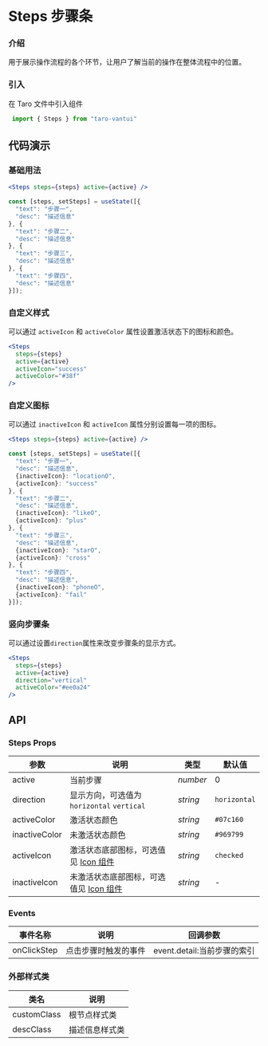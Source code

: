 # Steps 步骤条

### 介绍

用于展示操作流程的各个环节，让用户了解当前的操作在整体流程中的位置。

### 引入

在 Taro 文件中引入组件

```js
 import { Steps } from "taro-vantui" 
```

## 代码演示

### 基础用法

```jsx
<Steps steps={steps} active={active} /> 
```

```js
const [steps, setSteps] = useState([{
  "text": "步骤一",
  "desc": "描述信息"
}, {
  "text": "步骤二",
  "desc": "描述信息"
}, {
  "text": "步骤三",
  "desc": "描述信息"
}, {
  "text": "步骤四",
  "desc": "描述信息"
}]); 
```

### 自定义样式

可以通过 `activeIcon` 和 `activeColor` 属性设置激活状态下的图标和颜色。

```jsx
<Steps
  steps={steps}
  active={active}
  activeIcon="success"
  activeColor="#38f"
/> 
```

### 自定义图标

可以通过 `inactiveIcon` 和 `activeIcon` 属性分别设置每一项的图标。

```jsx
<Steps steps={steps} active={active} /> 
```

```js
const [steps, setSteps] = useState([{
  "text": "步骤一",
  "desc": "描述信息",
  {inactiveIcon}: "locationO",
  {activeIcon}: "success"
}, {
  "text": "步骤二",
  "desc": "描述信息",
  {inactiveIcon}: "likeO",
  {activeIcon}: "plus"
}, {
  "text": "步骤三",
  "desc": "描述信息",
  {inactiveIcon}: "starO",
  {activeIcon}: "cross"
}, {
  "text": "步骤四",
  "desc": "描述信息",
  {inactiveIcon}: "phoneO",
  {activeIcon}: "fail"
}]); 
```

### 竖向步骤条

可以通过设置`direction`属性来改变步骤条的显示方式。

```jsx
<Steps
  steps={steps}
  active={active}
  direction="vertical"
  activeColor="#ee0a24"
/> 
```

## API

### Steps Props

| 参数 | 说明 | 类型 | 默认值 |
| --- | --- | --- | --- |
| active | 当前步骤 | _number_ | 0 |
| direction | 显示方向，可选值为 `horizontal` `vertical` | _string_ | `horizontal` |
| activeColor | 激活状态颜色 | _string_ | `#07c160` |
| inactiveColor | 未激活状态颜色 | _string_ | `#969799` |
| activeIcon | 激活状态底部图标，可选值见 [Icon 组件](#/icon) | _string_ | `checked` |
| inactiveIcon | 未激活状态底部图标，可选值见 [Icon 组件](#/icon) | _string_ | - |

### Events

| 事件名称        | 说明                 | 回调参数                    |
| --------------- | -------------------- | --------------------------- |
| onClickStep | 点击步骤时触发的事件 | event.detail:当前步骤的索引 |

### 外部样式类

| 类名         | 说明           |
| ------------ | -------------- |
| customClass | 根节点样式类   |
| descClass   | 描述信息样式类 |
